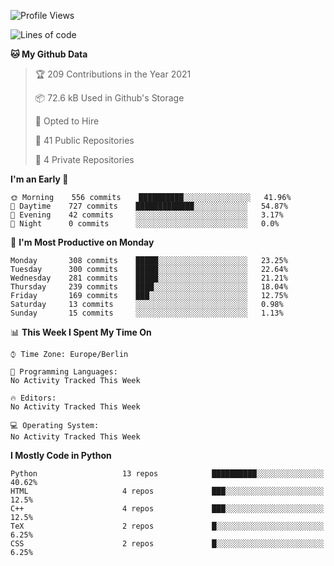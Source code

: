 <!--START_SECTION:waka-->
![Profile Views](http://img.shields.io/badge/Profile%20Views-2-blue)

![Lines of code](https://img.shields.io/badge/From%20Hello%20World%20I%27ve%20Written-136123%20lines%20of%20code-blue)

**🐱 My Github Data** 

> 🏆 209 Contributions in the Year 2021
 > 
> 📦 72.6 kB Used in Github's Storage 
 > 
> 💼 Opted to Hire
 > 
> 📜 41 Public Repositories 
 > 
> 🔑 4 Private Repositories  
 > 
**I'm an Early 🐤** 

```text
🌞 Morning    556 commits    ██████████░░░░░░░░░░░░░░░   41.96% 
🌆 Daytime    727 commits    █████████████░░░░░░░░░░░░   54.87% 
🌃 Evening    42 commits     ░░░░░░░░░░░░░░░░░░░░░░░░░   3.17% 
🌙 Night      0 commits      ░░░░░░░░░░░░░░░░░░░░░░░░░   0.0%

```
📅 **I'm Most Productive on Monday** 

```text
Monday       308 commits    █████░░░░░░░░░░░░░░░░░░░░   23.25% 
Tuesday      300 commits    █████░░░░░░░░░░░░░░░░░░░░   22.64% 
Wednesday    281 commits    █████░░░░░░░░░░░░░░░░░░░░   21.21% 
Thursday     239 commits    ████░░░░░░░░░░░░░░░░░░░░░   18.04% 
Friday       169 commits    ███░░░░░░░░░░░░░░░░░░░░░░   12.75% 
Saturday     13 commits     ░░░░░░░░░░░░░░░░░░░░░░░░░   0.98% 
Sunday       15 commits     ░░░░░░░░░░░░░░░░░░░░░░░░░   1.13%

```


📊 **This Week I Spent My Time On** 

```text
⌚︎ Time Zone: Europe/Berlin

💬 Programming Languages: 
No Activity Tracked This Week

🔥 Editors: 
No Activity Tracked This Week

💻 Operating System: 
No Activity Tracked This Week

```

**I Mostly Code in Python** 

```text
Python                   13 repos            ██████████░░░░░░░░░░░░░░░   40.62% 
HTML                     4 repos             ███░░░░░░░░░░░░░░░░░░░░░░   12.5% 
C++                      4 repos             ███░░░░░░░░░░░░░░░░░░░░░░   12.5% 
TeX                      2 repos             █░░░░░░░░░░░░░░░░░░░░░░░░   6.25% 
CSS                      2 repos             █░░░░░░░░░░░░░░░░░░░░░░░░   6.25%

```



<!--END_SECTION:waka-->
